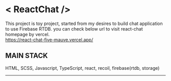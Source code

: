 < ReactChat />
=============
This project is toy project, started from my desires to build chat application to use Firebase RTDB.
you can check below url to visit react-chat homepage by vercel.  
https://react-chat-five-mauve.vercel.app/

MAIN STACK
-----
HTML, SCSS, Javascript, TypeScript, react, recoil, firebase(rtdb, storage)
<br/>
<hr/>
